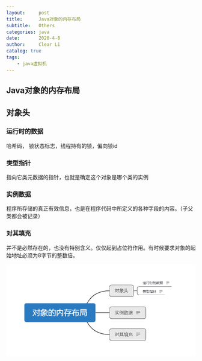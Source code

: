 ```yaml
---
layout:     post
title:      Java对象的内存布局
subtitle:   Others
categories: java
date:       2020-4-8
author:     Clear Li
catalog: true
tags:
	- java虚拟机
---
```


## Java对象的内存布局

## 对象头

### 运行时的数据









哈希码， 锁状态标志，线程持有的锁，偏向锁id

### 类型指针

指向它类元数据的指针，也就是确定这个对象是哪个类的实例

### 实例数据

程序所存储的真正有效信息，也是在程序代码中所定义的各种字段的内容。（子父类都会被记录）

### 对其填充

并不是必然存在的，也没有特别含义。仅仅起到占位符作用。有时候要求对象的起始地址必须为8字节的整数倍。

![](/img/1.png)



